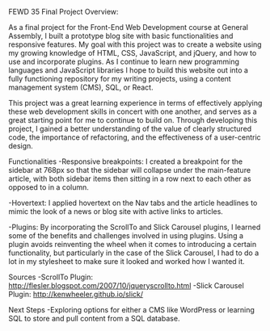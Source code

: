 FEWD 35 Final Project Overview: 

As a final project for the Front-End Web Development course at General Assembly, I built a prototype blog site with basic functionalities and responsive features. My goal with this project was to create a website using my growing knowledge of HTML, CSS, JavaScript, and jQuery, and how to use and incorporate plugins. As I continue to learn new programming languages and JavaScript libraries I hope to build this website out into a fully functioning repository for my writing projects, using a content management system (CMS), SQL, or React. 

This project was a great learning experience in terms of effectively applying these web development skills in concert with one another, and serves as a great starting point for me to continue to build on. Through developing this project, I gained a better understanding of the value of clearly structured code, the importance of refactoring, and the effectiveness of a user-centric design.

Functionalities
-Responsive breakpoints: I created a breakpoint for the sidebar at 768px so that the sidebar will collapse under the main-feature article, with both sidebar items then sitting in a row next to each other as opposed to in a column.

-Hovertext: I applied hovertext on the Nav tabs and the article headlines to mimic the look of a news or blog site with active links to articles. 

-Plugins: By incorporating the ScrollTo and Slick Carousel plugins, I learned some of the benefits and challenges involved in using plugins. Using a plugin avoids reinventing the wheel when it comes to introducing a certain functionality, but particularly in the case of the Slick Carousel, I had to do a lot in my stylesheet to make sure it looked and worked how I wanted it.

Sources
-ScrollTo Plugin: http://flesler.blogspot.com/2007/10/jqueryscrollto.html
-Slick Carousel Plugin: http://kenwheeler.github.io/slick/

Next Steps
-Exploring options for either a CMS like WordPress or learning SQL to store and pull content from a SQL database.
